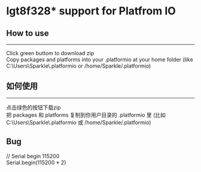 # lgt8f328* support for Platfrom IO

## How to use
-----
Click green buttom to download zip  
Copy packages and platforms into your .platformio at your home folder
(like C:\\Users\\Sparkle\\.platformio or /home/Sparkle/.platformio)

## 如何使用
-----
点击绿色的按钮下载zip  
把 packages 和 platforms 复制到你用户目录的 .platformio 里
(比如 C:\\Users\\Sparkle\\.platformio 或 /home/Sparkle/.platformio)

## Bug
// Serial begin 115200  
Serial.begin(115200 * 2)